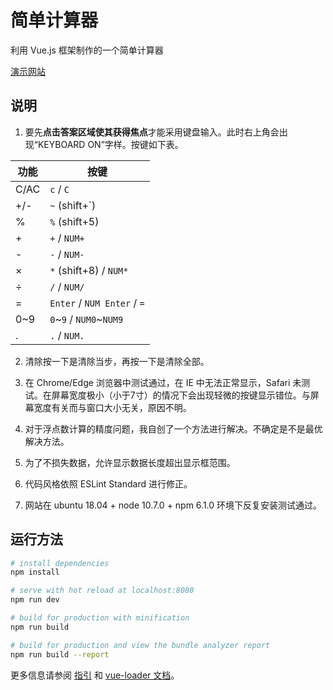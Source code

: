 # 简单计算器
利用 Vue.js 框架制作的一个简单计算器

[演示网站](https://calculator.ret.red)

## 说明

1. 要先**点击答案区域使其获得焦点**才能采用键盘输入。此时右上角会出现“KEYBOARD ON”字样。按键如下表。

| 功能  | 按键                         |
|------|-----------------------------|
| C/AC | `c` / `C`                   |
| +/-  | `~` (shift+&#96;)         |
| %    | `%` (shift+5)               |
| +    | `+` / `NUM+`                |
| -    | `-` / `NUM-`                |
| ×    | `*` (shift+8) / `NUM*`      |
| ÷    | `/` / `NUM/`                |
| =    | `Enter` / `NUM Enter` / `=` |
| 0~9  | `0`\~`9` / `NUM0`\~`NUM9`   |
| .    | `.` / `NUM.`                |

2. 清除按一下是清除当步，再按一下是清除全部。

3. 在 Chrome/Edge 浏览器中测试通过，在 IE 中无法正常显示，Safari 未测试。在屏幕宽度极小（小于7寸）的情况下会出现轻微的按键显示错位。与屏幕宽度有关而与窗口大小无关，原因不明。

4. 对于浮点数计算的精度问题，我自创了一个方法进行解决。不确定是不是最优解决方法。

5. 为了不损失数据，允许显示数据长度超出显示框范围。

6. 代码风格依照 ESLint Standard 进行修正。

7. 网站在 ubuntu 18.04 + node 10.7.0 + npm 6.1.0 环境下反复安装测试通过。

## 运行方法

``` bash
# install dependencies
npm install

# serve with hot reload at localhost:8080
npm run dev

# build for production with minification
npm run build

# build for production and view the bundle analyzer report
npm run build --report
```

更多信息请参阅 [指引](http://vuejs-templates.github.io/webpack/) 和 [vue-loader 文档](http://vuejs.github.io/vue-loader)。
